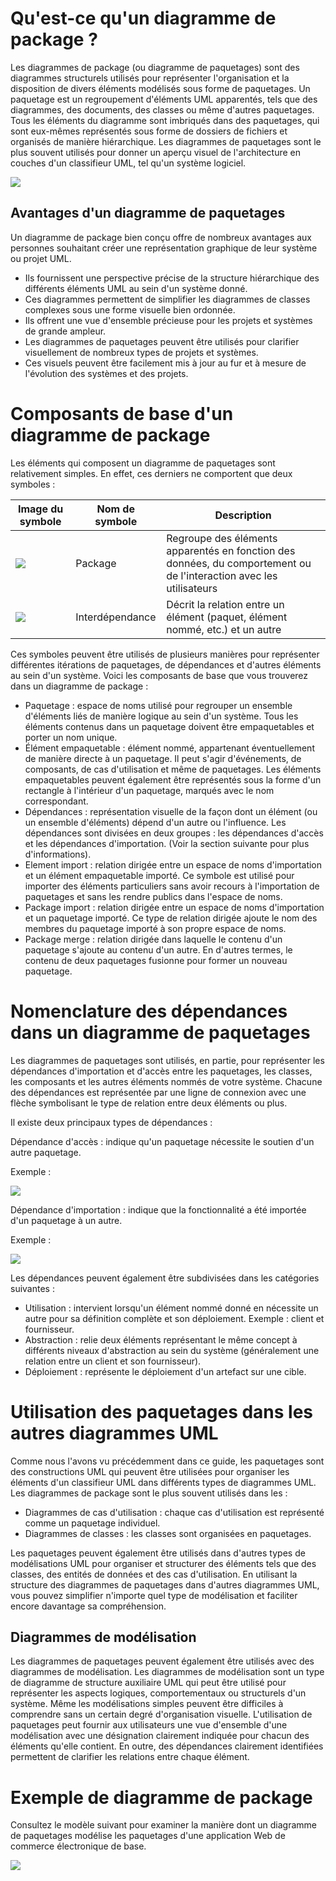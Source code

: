 # Qu'est-ce qu'un diagramme de package ?

Les diagrammes de package (ou diagramme de paquetages) sont des diagrammes structurels utilisés pour représenter l'organisation et la disposition de divers éléments modélisés sous forme de paquetages. Un paquetage est un regroupement d'éléments UML apparentés, tels que des diagrammes, des documents, des classes ou même d'autres paquetages. Tous les éléments du diagramme sont imbriqués dans des paquetages, qui sont eux-mêmes représentés sous forme de dossiers de fichiers et organisés de manière hiérarchique. Les diagrammes de paquetages sont le plus souvent utilisés pour donner un aperçu visuel de l'architecture en couches d'un classifieur UML, tel qu'un système logiciel.

![](https://d2slcw3kip6qmk.cloudfront.net/marketing/pages/discovery-page/UML-package-diagram/UML-Package-Diagram@2x.png)

## Avantages d'un diagramme de paquetages

Un diagramme de package bien conçu offre de nombreux avantages aux personnes souhaitant créer une représentation graphique de leur système ou projet UML.

- Ils fournissent une perspective précise de la structure hiérarchique des différents éléments UML au sein d'un système donné.
- Ces diagrammes permettent de simplifier les diagrammes de classes complexes sous une forme visuelle bien ordonnée.
- Ils offrent une vue d'ensemble précieuse pour les projets et systèmes de grande ampleur.
- Les diagrammes de paquetages peuvent être utilisés pour clarifier visuellement de nombreux types de projets et systèmes.
- Ces visuels peuvent être facilement mis à jour au fur et à mesure de l'évolution des systèmes et des projets.

# Composants de base d'un diagramme de package

Les éléments qui composent un diagramme de paquetages sont relativement simples. En effet, ces derniers ne comportent que deux symboles :

| Image du symbole | Nom de symbole | Description
| --- | --- | ---
| ![](https://cdn-cashy-static-assets.lucidchart.com/marketing/symbols/uml-package-symbol.png) | Package | Regroupe des éléments apparentés en fonction des données, du comportement ou de l'interaction avec les utilisateurs
| ![](https://cdn-cashy-static-assets.lucidchart.com/marketing/symbols/uml-package-dependency-symbol.png) |  Interdépendance | Décrit la relation entre un élément (paquet, élément nommé, etc.) et un autre

Ces symboles peuvent être utilisés de plusieurs manières pour représenter différentes itérations de paquetages, de dépendances et d'autres éléments au sein d'un système. Voici les composants de base que vous trouverez dans un diagramme de package :

- Paquetage : espace de noms utilisé pour regrouper un ensemble d'éléments liés de manière logique au sein d'un système. Tous les éléments contenus dans un paquetage doivent être empaquetables et porter un nom unique.
- Élément empaquetable : élément nommé, appartenant éventuellement de manière directe à un paquetage. Il peut s'agir d'événements, de composants, de cas d'utilisation et même de paquetages. Les éléments empaquetables peuvent également être représentés sous la forme d'un rectangle à l'intérieur d'un paquetage, marqués avec le nom correspondant.
- Dépendances : représentation visuelle de la façon dont un élément (ou un ensemble d'éléments) dépend d'un autre ou l'influence. Les dépendances sont divisées en deux groupes : les dépendances d'accès et les dépendances d'importation. (Voir la section suivante pour plus d'informations).
- Element import : relation dirigée entre un espace de noms d'importation et un élément empaquetable importé. Ce symbole est utilisé pour importer des éléments particuliers sans avoir recours à l'importation de paquetages et sans les rendre publics dans l'espace de noms. 
- Package import : relation dirigée entre un espace de noms d'importation et un paquetage importé. Ce type de relation dirigée ajoute le nom des membres du paquetage importé à son propre espace de noms.
- Package merge : relation dirigée dans laquelle le contenu d'un paquetage s'ajoute au contenu d'un autre. En d'autres termes, le contenu de deux paquetages fusionne pour former un nouveau paquetage.

# Nomenclature des dépendances dans un diagramme de paquetages

Les diagrammes de paquetages sont utilisés, en partie, pour représenter les dépendances d'importation et d'accès entre les paquetages, les classes, les composants et les autres éléments nommés de votre système. Chacune des dépendances est représentée par une ligne de connexion avec une flèche symbolisant le type de relation entre deux éléments ou plus.

Il existe deux principaux types de dépendances :

Dépendance d'accès : indique qu'un paquetage nécessite le soutien d'un autre paquetage.

Exemple :

![](https://d2slcw3kip6qmk.cloudfront.net/marketing/pages/discovery-page/UML-package-diagram/access.png)

Dépendance d'importation : indique que la fonctionnalité a été importée d'un paquetage à un autre.

Exemple :

![](https://d2slcw3kip6qmk.cloudfront.net/marketing/pages/discovery-page/UML-package-diagram/import.png)

Les dépendances peuvent également être subdivisées dans les catégories suivantes :

- Utilisation : intervient lorsqu'un élément nommé donné en nécessite un autre pour sa définition complète et son déploiement. Exemple : client et fournisseur.
- Abstraction : relie deux éléments représentant le même concept à différents niveaux d'abstraction au sein du système (généralement une relation entre un client et son fournisseur).
- Déploiement : représente le déploiement d'un artefact sur une cible.

# Utilisation des paquetages dans les autres diagrammes UML

Comme nous l'avons vu précédemment dans ce guide, les paquetages sont des constructions UML qui peuvent être utilisées pour organiser les éléments d'un classifieur UML dans différents types de diagrammes UML. Les diagrammes de package sont le plus souvent utilisés dans les :

- Diagrammes de cas d'utilisation : chaque cas d'utilisation est représenté comme un paquetage individuel.
- Diagrammes de classes : les classes sont organisées en paquetages.

Les paquetages peuvent également être utilisés dans d'autres types de modélisations UML pour organiser et structurer des éléments tels que des classes, des entités de données et des cas d'utilisation. En utilisant la structure des diagrammes de paquetages dans d'autres diagrammes UML, vous pouvez simplifier n'importe quel type de modélisation et faciliter encore davantage sa compréhension.

## Diagrammes de modélisation

Les diagrammes de paquetages peuvent également être utilisés avec des diagrammes de modélisation. Les diagrammes de modélisation sont un type de diagramme de structure auxiliaire UML qui peut être utilisé pour représenter les aspects logiques, comportementaux ou structurels d'un système. Même les modélisations simples peuvent être difficiles à comprendre sans un certain degré d'organisation visuelle. L'utilisation de paquetages peut fournir aux utilisateurs une vue d'ensemble d'une modélisation avec une désignation clairement indiquée pour chacun des éléments qu'elle contient. En outre, des dépendances clairement identifiées permettent de clarifier les relations entre chaque élément.

# Exemple de diagramme de package

Consultez le modèle suivant pour examiner la manière dont un diagramme de paquetages modélise les paquetages d'une application Web de commerce électronique de base. 

![](https://d2slcw3kip6qmk.cloudfront.net/marketing/pages/discovery-page/UML-package-diagram/UML-Package-Diagram@2x.png)
